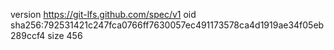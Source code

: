 version https://git-lfs.github.com/spec/v1
oid sha256:792531421c247fca0766ff7630057ec491173578ca4d1919ae34f05eb289ccf4
size 456
